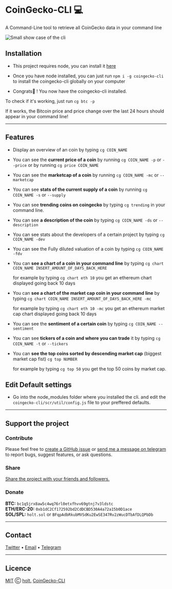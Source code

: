 
# CoinGecko-CLI 💻

A Command-Line tool to retrieve all CoinGecko data in your command line

![Small show case of the cli](smallpreview.gif)

## Installation

- This project requires node, you can install it [here](https://nodejs.org/en/)

- Once you have node installed, you can just run `npm i -g coingecko-cli` to install the coingecko-cli globally on your computer

- Congrats🥳 ! You now have the coingecko-cli installed.

To check if it's working, just run `cg btc -p`

If it works, the Bitcoin price and price change over the last 24 hours should appear in your command line!

---

## Features

- Display an overview of an coin by typing `cg COIN_NAME` 

- You can see the **current price of a coin** by running `cg COIN_NAME -p` or  `--price` or by running `cg price COIN_NAME`
  
- You can see the **marketcap of a coin** by running `cg COIN_NAME -mc` or `--marketcap`
  
- You can see **stats of the current supply of a coin** by running `cg COIN_NAME -s` or `--supply`

- You can see **trending coins on coingecko** by typing `cg trending` in your command line.

- You can see **a description of the coin** by typing `cg COIN_NAME -ds` or `--description`

- You can see stats about the developers of a certain project by typing `cg COIN_NAME -dev`

- You can see the Fully diluted valuation of a coin by typing `cg COIN_NAME -fdv`

- You can **see a chart of a coin in your command line** by typing `cg chart COIN_NAME INSERT_AMOUNT_OF_DAYS_BACK_HERE`

    for example by typing `cg chart eth 10` you get an ethereum chart displayed going back 10 days

- You can **see a chart of the market cap coin in your command line** by typing `cg chart COIN_NAME INSERT_AMOUNT_OF_DAYS_BACK_HERE -mc`

    for example by typing `cg chart eth 10 -mc` you get an ethereum market cap chart displayed going back 10 days

- You can see the **sentiment of a certain coin** by typing `cg COIN_NAME --sentiment`

- You can see **tickers of a coin and where you can trade** it by typing `cg COIN_NAME -t` or `--tickers`
  
- You can **see the top coins sorted by descending market cap** (biggest market cap fist) `cg top NUMBER`
  
  for example by typing `cg top 50` you get the top 50 coins by market cap.

## Edit Default settings

- Go into the node_modules folder where you installed the cli. and edit the `coingecko-cli/scr/util/config.js` file to your preffered defaults.

---

## Support the project

### Contribute

Please feel free to [create a GitHub issue](https://github.com/codingholt/CoinGecko-CLI/issues/new) or [send me a message on telegram](https:t.me/svenxbt) to report bugs, suggest features, or ask questions.

### Share

[Share the project with your friends and followers.](https://twitter.com/intent/tweet?text=https%3A%2F%2Fgithub.com%2Fcodingholt%2FCoinGecko-CLI%0AIm%20using%20this%20cool%20tool%20to%20get%20all%20sorts%20of%20data%20about%20cryptocurrency%20in%20my%20command%20line%21%F0%9F%92%BB%0D%0Acheck%20it%20out%20here%0D%0A)

### Donate

**BTC:** `bc1q5jrx8aw5c4wq76rl0etxfhvv69gtnj7v3ldstc`\
**ETH/ERC-20:** `0xb1dC2Cf172592bd2CdDCBD530A4a72a15b0D1ace`\
**SOL/SPL:** `holt.sol` or `BFqpAdbRkubMVSdKu2EwSE347Rv2zWucDTbAfDLQPbDb`

---

## Contact

[Twitter](https://twitter.com/traderholt) • [Email](mailto:codingholt@gmx.com) • [Telegram](https://t.me/svenxbt)

---

## Licence

[MIT](https://github.com/codingholt/CoinGecko-CLI/blob/main/licence.md) Ⓒ [holt.](https://github.com/codingholt/) [CoinGecko-CLI](https://coingecko-cli.vercel.app/)
